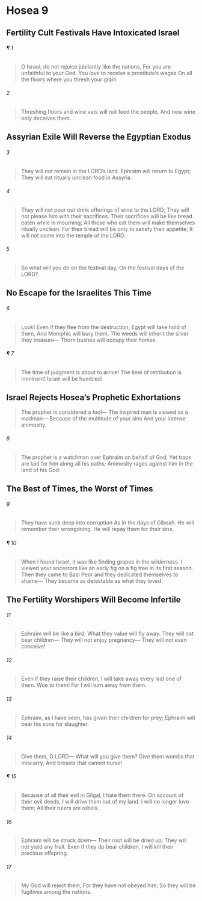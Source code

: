 # Hosea 9
## Fertility Cult Festivals Have Intoxicated Israel
###### ¶ 1
> O Israel, do not rejoice jubilantly like the nations,
> For you are unfaithful to your God.
> You love to receive a prostitute’s wages
> On all the floors where you thresh your grain.
###### 2
> Threshing floors and wine vats will not feed the people,
> And new wine only deceives them.
## Assyrian Exile Will Reverse the Egyptian Exodus
###### 3
> They will not remain in the LORD’s land.
> Ephraim will return to Egypt;
> They will eat ritually unclean food in Assyria.
###### 4
> They will not pour out drink offerings of wine to the LORD;
> They will not please him with their sacrifices.
> Their sacrifices will be like bread eaten while in mourning;
> All those who eat them will make themselves ritually unclean.
> For their bread will be only to satisfy their appetite;
> It will not come into the temple of the LORD.
###### 5
> So what will you do on the festival day,
> On the festival days of the LORD?
## No Escape for the Israelites This Time
###### 6
> Look! Even if they flee from the destruction,
> Egypt will take hold of them,
> And Memphis will bury them.
> The weeds will inherit the silver they treasure—
> Thorn bushes will occupy their homes.
###### ¶ 7
> The time of judgment is about to arrive!
> The time of retribution is imminent!
> Israel will be humbled!
## Israel Rejects Hosea’s Prophetic Exhortations
> The prophet is considered a fool—
> The inspired man is viewed as a madman—
> Because of the multitude of your sins
> And your intense animosity.
###### 8
> The prophet is a watchman over Ephraim on behalf of God,
> Yet traps are laid for him along all his paths;
> Animosity rages against him in the land of his God.
## The Best of Times, the Worst of Times
###### 9
> They have sunk deep into corruption
> As in the days of Gibeah.
> He will remember their wrongdoing.
> He will repay them for their sins.
###### ¶ 10
> When I found Israel, it was like finding grapes in the wilderness.
> I viewed your ancestors like an early fig on a fig tree in its first season.
> Then they came to Baal Peor and they dedicated themselves to shame—
> They became as detestable as what they loved.
## The Fertility Worshipers Will Become Infertile
###### 11
> Ephraim will be like a bird;
> What they value will fly away.
> They will not bear children—
> They will not enjoy pregnancy—
> They will not even conceive!
###### 12
> Even if they raise their children,
> I will take away every last one of them.
> Woe to them!
> For I will turn away from them.
###### 13
> Ephraim, as I have seen, has given their children for prey;
> Ephraim will bear his sons for slaughter.
###### 14
> Give them, O LORD—
> What will you give them?
> Give them wombs that miscarry,
> And breasts that cannot nurse!
###### ¶ 15
> Because of all their evil in Gilgal,
> I hate them there.
> On account of their evil deeds,
> I will drive them out of my land.
> I will no longer love them;
> All their rulers are rebels.
###### 16
> Ephraim will be struck down—
> Their root will be dried up;
> They will not yield any fruit.
> Even if they do bear children,
> I will kill their precious offspring.
###### 17
> My God will reject them,
> For they have not obeyed him;
> So they will be fugitives among the nations.
